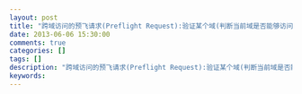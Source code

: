 ```yaml
---
layout: post
title: "跨域访问的预飞请求(Preflight Request):验证某个域(判断当前域是否能够访问某个域)"
date: 2013-06-06 15:30:00 
comments: true
categories: []
tags: []
description: "跨域访问的预飞请求(Preflight Request):验证某个域(判断当前域是否能够访问某个域)"
keywords: 
---
```





